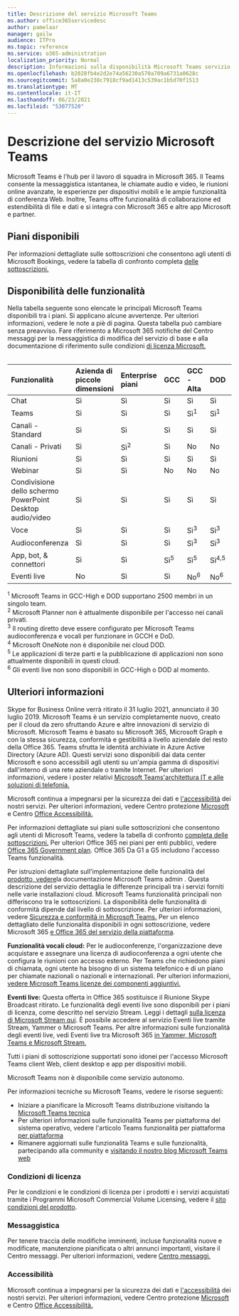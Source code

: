 ```yaml
---
title: Descrizione del servizio Microsoft Teams
ms.author: office365servicedesc
author: pamelaar
manager: gailw
audience: ITPro
ms.topic: reference
ms.service: o365-administration
localization_priority: Normal
description: Informazioni sulla disponibilità Microsoft Teams servizio e funzionalità tra Microsoft 365 e Office 365 piani.
ms.openlocfilehash: b2028fb4e2d2e74a56230a570a709a6731a0628c
ms.sourcegitcommit: 5a8a0e238c7918cf9ad1413c539ac1b5d70f1513
ms.translationtype: MT
ms.contentlocale: it-IT
ms.lasthandoff: 06/23/2021
ms.locfileid: "53077520"
---
```

# <a name="microsoft-teams-service-description"></a>Descrizione del servizio Microsoft Teams

Microsoft Teams è l'hub per il lavoro di squadra in Microsoft 365. Il Teams consente la messaggistica istantanea, le chiamate audio e video, le riunioni online avanzate, le esperienze per dispositivi mobili e le ampie funzionalità di conferenza Web. Inoltre, Teams offre funzionalità di collaborazione ed estendibilità di file e dati e si integra con Microsoft 365 e altre app Microsoft e partner.

## <a name="available-plans"></a>Piani disponibili

Per informazioni dettagliate sulle sottoscrizioni che consentono agli utenti di Microsoft Bookings, vedere la tabella di confronto completa [delle sottoscrizioni.](https://go.microsoft.com/fwlink/?linkid=2139145)

## <a name="feature-availability"></a>Disponibilità delle funzionalità

Nella tabella seguente sono elencate le principali Microsoft Teams disponibili tra i piani. Si applicano alcune avvertenze. Per ulteriori informazioni, vedere le note a piè di pagina. Questa tabella può cambiare senza preavviso. Fare riferimento a Microsoft 365 notifiche del Centro messaggi per la messaggistica di modifica del servizio di base e alla documentazione di riferimento sulle condizioni [di licenza Microsoft.](https://www.microsoft.com/licensing/product-licensing/products)<br><br>

| Funzionalità | Azienda di piccole dimensioni | Enterprise piani | GCC | GCC - Alta | DOD | Istruzione |
|:-----|:-----|:-----|:-----|:-----|:-----|:-----|
|Chat |Sì |Sì |Sì |Sì |Sì |Sì |
|Teams |Sì|Sì|Sì|Sì<sup>1</sup> |Sì<sup>1</sup> |Sì |
|Canali - Standard |Sì |Sì |Sì |Sì |Sì |Sì |
|Canali - Privati |Sì |Sì<sup>2</sup> |Sì|No |No|Sì |
|Riunioni |Sì |Sì |Sì |Sì |Sì |Sì |
|Webinar |Sì |Sì |No |No |No |Sì |
|Condivisione dello schermo PowerPoint Desktop audio/video|Sì |Sì |Sì |Sì |Sì |Sì |
|Voce |Sì |Sì |Sì |Sì<sup>3</sup> |Sì<sup>3</sup> |Sì |
|Audioconferenza |Sì |Sì |Sì |Sì<sup>3</sup> |Sì<sup>3</sup> |Sì |
|App, bot, & connettori |Sì |Sì |Sì<sup>5</sup> |Sì<sup>5</sup> |Sì<sup>4,5</sup> |Sì |
|Eventi live |No |Sì |Sì |No<sup>6</sup> |No<sup>6</sup> |Sì |

<sup>1</sup> Microsoft Teams in GCC-High e DOD supportano 2500 membri in un singolo team.<br/>
<sup>2</sup> Microsoft Planner non è attualmente disponibile per l'accesso nei canali privati.<br/>
<sup>3</sup> Il routing diretto deve essere configurato per Microsoft Teams audioconferenza e vocali per funzionare in GCCH e DoD.<br/>
<sup>4</sup> Microsoft OneNote non è disponibile nei cloud DOD.<br/>
<sup>5</sup> Le applicazioni di terze parti e la pubblicazione di applicazioni non sono attualmente disponibili in questi cloud.<br/>
<sup>6</sup> Gli eventi live non sono disponibili in GCC-High o DOD al momento.<br/>

## <a name="learn-more"></a>Ulteriori informazioni

Skype for Business Online verrà ritirato il 31 luglio 2021, annunciato il 30 luglio 2019. [](https://techcommunity.microsoft.com/t5/Microsoft-Teams-Blog/Skype-for-Business-Online-to-Be-Retired-in-2021/ba-p/777833) Microsoft Teams è un servizio completamente nuovo, creato per il cloud da zero sfruttando Azure e altre innovazioni di servizio di Microsoft. Microsoft Teams è basato su Microsoft 365, Microsoft Graph e con la stessa sicurezza, conformità e gestibilità a livello aziendale del resto della Office 365. Teams sfrutta le identità archiviate in Azure Active Directory (Azure AD). Questi servizi sono disponibili dai data center Microsoft e sono accessibili agli utenti su un'ampia gamma di dispositivi dall'interno di una rete aziendale o tramite Internet. Per ulteriori informazioni, vedere i poster relativi [Microsoft Teams'architettura IT e alle soluzioni di telefonia.](/microsoftteams/teams-architecture-solutions-posters)

Microsoft continua a impegnarsi per la sicurezza dei dati e [l'accessibilità](https://www.microsoft.com/trust-center/compliance/accessibility) dei nostri servizi. Per ulteriori informazioni, vedere Centro protezione [Microsoft](https://www.microsoft.com/trust-center) e Centro [Office Accessibilità.](https://support.office.com/article/Office-Accessibility-Center-Resources-for-people-with-disabilities-ecab0fcf-d143-4fe8-a2ff-6cd596bddc6d)

Per informazioni dettagliate sui piani sulle sottoscrizioni che consentono agli utenti di Microsoft Teams, vedere la tabella di confronto [completa delle sottoscrizioni.](https://go.microsoft.com/fwlink/?linkid=2139145) Per ulteriori Office 365 nei piani per enti pubblici, vedere [Office 365 Government plan](https://www.microsoft.com/microsoft-365/government/compare-office-365-government-plans). Office 365 Da G1 a G5 includono l'accesso Teams funzionalità.

Per istruzioni dettagliate sull'implementazione delle funzionalità del [prodotto, vedere](/MicrosoftTeams)la documentazione Microsoft Teams admin . Questa descrizione del servizio dettaglia le differenze principali tra i servizi forniti nelle varie installazioni cloud. Microsoft Teams funzionalità principali non differiscono tra le sottoscrizioni. La disponibilità delle funzionalità di conformità dipende dal livello di sottoscrizione. Per ulteriori informazioni, vedere [Sicurezza e conformità in Microsoft Teams.](/microsoftteams/security-compliance-overview) Per un elenco dettagliato delle funzionalità disponibili in ogni sottoscrizione, vedere Microsoft 365 [e Office 365 del servizio della piattaforma](/office365/servicedescriptions/office-365-platform-service-description/office-365-platform-service-description).

**Funzionalità vocali cloud:** Per le audioconferenze, l'organizzazione deve acquistare e assegnare una licenza di audioconferenza a ogni utente che configura le riunioni con accesso esterno. Per Teams che richiedono piani di chiamata, ogni utente ha bisogno di un sistema telefonico e di un piano per chiamate nazionali o nazionali e internazionali. Per ulteriori informazioni, [vedere Microsoft Teams licenze dei componenti aggiuntivi.](/microsoftteams/teams-add-on-licensing/microsoft-teams-add-on-licensing)

**Eventi live:** Questa offerta in Office 365 sostituisce il Riunione Skype Broadcast ritirato. Le funzionalità degli eventi live sono disponibili per i piani di licenza, come descritto nel servizio Stream. Leggi i dettagli [sulla licenza di Microsoft Stream qui](/stream/license-overview). È possibile accedere al servizio Eventi live tramite Stream, Yammer o Microsoft Teams. Per altre informazioni sulle funzionalità degli eventi live, vedi Eventi live tra Microsoft 365 [in Yammer, Microsoft Teams e Microsoft Stream.](/stream/live-event-m365)

Tutti i piani di sottoscrizione supportati sono idonei per l'accesso Microsoft Teams client Web, client desktop e app per dispositivi mobili.

Microsoft Teams non è disponibile come servizio autonomo.

Per informazioni tecniche su Microsoft Teams, vedere le risorse seguenti:

- Iniziare a pianificare la Microsoft Teams distribuzione visitando la [Microsoft Teams tecnica](https://aka.ms/SuccessWithTeams)
- Per ulteriori informazioni sulle funzionalità Teams per piattaforma del sistema operativo, vedere l'articolo Teams funzionalità per piattaforma [per piattaforma](https://aka.ms/teamsfeaturesbyplatform)
- Rimanere aggiornati sulle funzionalità Teams e sulle funzionalità, partecipando alla community e [visitando il nostro blog Microsoft Teams web](https://aka.ms/TeamsBlog)

### <a name="licensing-terms"></a>Condizioni di licenza

Per le condizioni e le condizioni di licenza per i prodotti e i servizi acquistati tramite i Programmi Microsoft Commercial Volume Licensing, vedere il [sito condizioni del prodotto](https://www.microsoft.com/licensing/terms/).

### <a name="messaging"></a>Messaggistica

Per tenere traccia delle modifiche imminenti, incluse funzionalità nuove e modificate, manutenzione pianificata o altri annunci importanti, visitare il Centro messaggi. Per ulteriori informazioni, vedere [Centro messaggi.](/microsoft-365/admin/manage/message-center)

### <a name="accessibility"></a>Accessibilità

Microsoft continua a impegnarsi per la sicurezza dei dati e [l'accessibilità](https://www.microsoft.com/trust-center/compliance/accessibility) dei nostri servizi. Per ulteriori informazioni, vedere Centro protezione [Microsoft](https://www.microsoft.com/trust-center) e Centro [Office Accessibilità.](https://support.office.com/article/ecab0fcf-d143-4fe8-a2ff-6cd596bddc6d)
